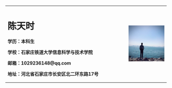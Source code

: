 <table border="0">
  <tr>
    <td width="75%">
      <h1>陈天时</h1>
      <p><b>学历：本科生</b></p>
      <p><b>学校：石家庄铁道大学信息科学与技术学院</b></p>
      <p><b>邮箱：1029236148@qq.com</b></p>
      <p><b>地址：河北省石家庄市长安区北二环东路17号</b></p>
    </td>
    <td width="25%">
      <img src="/chentianshi.JPG" width="100%">     
    </td>
  </tr>
</table>
